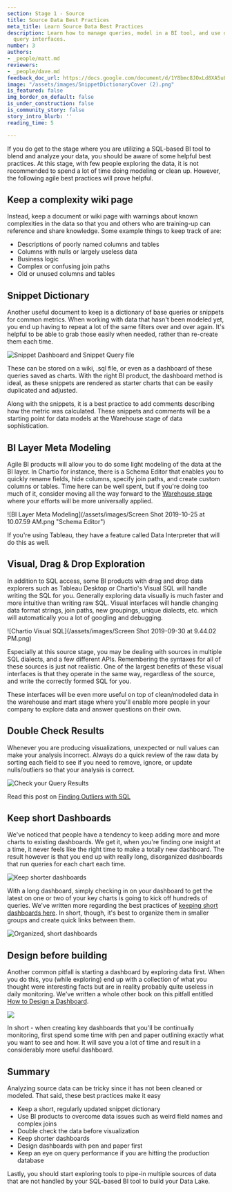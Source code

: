 ```yaml
---
section: Stage 1 - Source
title: Source Data Best Practices
meta_title: Learn Source Data Best Practices
description: Learn how to manage queries, model in a BI tool, and use drag and drop
  query interfaces.
number: 3
authors:
- _people/matt.md
reviewers:
- _people/dave.md
feedback_doc_url: https://docs.google.com/document/d/1Y8bmc8JOxLd8XA5uLASQvzxmxhS2kmzuhsGZUiMSdnc/edit?usp=sharing
image: "/assets/images/SnippetDictionaryCover (2).png"
is_featured: false
img_border_on_default: false
is_under_construction: false
is_community_story: false
story_intro_blurb: ''
reading_time: 5

---
```

If you do get to the stage where you are utilizing a SQL-based BI tool to blend and analyze your data, you should be aware of some helpful best practices. At this stage, with few people exploring the data, it is not recommended to spend a lot of time doing modeling or clean up. However, the following agile best practices will prove helpful.

## Keep a complexity wiki page

Instead, keep a document or wiki page with warnings about known complexities in the data so that you and others who are training-up can reference and share knowledge.  Some example things to keep track of are:

* Descriptions of poorly named columns and tables
* Columns with nulls or largely useless data
* Business logic
* Complex or confusing join paths
* Old or unused columns and tables

<!--- TODO: It would be great to link to an example/template of this doc --->

## Snippet Dictionary

Another useful document to keep is a dictionary of base queries or snippets for common metrics.  When working with data that hasn't been modeled yet, you end up having to repeat a lot of the same filters over and over again.  It's helpful to be able to grab those easily when needed, rather than re-create them each time.

![Snippet Dashboard and Snippet Query file](/assets/images/SnippetDictionary.png "Snippet Dictionary")

These can be stored on a wiki, .sql file, or even as a dashboard of these queries saved as charts.  With the right BI product, the dashboard method is ideal, as these snippets are rendered as starter charts that can be easily duplicated and adjusted.

Along with the snippets, it is a best practice to add comments describing how the metric was calculated. These snippets and comments will be a starting point for data models at the Warehouse stage of data sophistication.

## BI Layer Meta Modeling

Agile BI products will allow you to do some light modeling of the data at the BI layer.  In Chartio for instance, there is a Schema Editor that enables you to quickly rename fields, hide columns, specify join paths, and create custom columns or tables. Time here can be well spent, but if you're doing too much of it, consider moving all the way forward to the [Warehouse stage](/data-governance/why-build-a-data-warehouse/) where your efforts will be more universally applied.

![BI Layer Meta Modeling](/assets/images/Screen Shot 2019-10-25 at 10.07.59 AM.png "Schema Editor")

If you're using Tableau, they have a feature called Data Interpreter that will do this as well.

<!--- TODO: Matt, maybe explain a bit more on Tableau? --->

## Visual, Drag & Drop Exploration

In addition to SQL access, some BI products with drag and drop data explorers such as Tableau Desktop or Chartio's Visual SQL will handle writing the SQL for you.  Generally exploring data visually is much faster and more intuitive than writing raw SQL. Visual interfaces will handle changing data format strings, join paths, new groupings, unique dialects, etc. which will automatically you a lot of googling and debugging.

![Chartio Visual SQL](/assets/images/Screen Shot 2019-09-30 at 9.44.02 PM.png)

Especially at this source stage, you may be dealing with sources in multiple SQL dialects, and a few different APIs. Remembering the syntaxes for all of these sources is just not realistic. One of the largest benefits of these visual interfaces is that they operate in the same way, regardless of the source, and write the correctly formed SQL for you.

These interfaces will be even more useful on top of clean/modeled data in the warehouse and mart stage where you'll enable more people in your company to explore data and answer questions on their own.

<!--- TODO: Matt, maybe explain a bit more on Tableau? --->

## Double Check Results

Whenever you are producing visualizations, unexpected or null values can make your analysis incorrect. Always do a quick review of the raw data by sorting each field to see if you need to remove, ignore, or update nulls/outliers so that your analysis is correct.

![Check your Query Results](/assets/images/DoubleCheckQueryData.png "Double Check Data")

Read this post on [Finding Outliers with SQL](https://dataschool.com/how-to-teach-people-sql/how-to-find-outliers-with-sql/)

## Keep short Dashboards

We've noticed that people have a tendency to keep adding more and more charts to existing dashboards.  We get it, when you're finding one insight at a time, it never feels like the right time to make a totally new dashboard. The result however is that you end up with really long, disorganized dashboards that run queries for each chart each time.

![Keep shorter dashboards](https://chartio.com/images/blog/best-practice:-keep-shorter-dashboards/image-asset.jpeg)

With a long dashboard, simply checking in on your dashboard to get the latest on one or two of your key charts is going to kick off hundreds of queries.  We've written more regarding the best practices of [keeping short dashboards here](https://chartio.com/blog/best-practice-keep-shorter-dashboards/).  In short, though, it's best to organize them in smaller groups and create quick links between them.

![Organized, short dashboards](https://chartio.com/images/blog/best-practice:-keep-shorter-dashboards/best-practice:-keep-shorter-dashboards-0.png)

## Design before building

Another common pitfall is starting a dashboard by exploring data first.  When you do this, you (while exploring) end up with a collection of what you thought were interesting facts but are in reality probably quite useless in daily monitoring.   We've written a whole other book on this pitfall entitled [How to Design a Dashboard](/how-to-design-a-dashboard/).

[![](/assets/images/HowToDesignADashboard.png)](/how-to-design-a-dashboard/)

In short - when creating key dashboards that you'll be continually monitoring, first spend some time with pen and paper outlining exactly what you want to see and how.  It will save you a lot of time and result in a considerably more useful dashboard.

## Summary

Analyzing source data can be tricky since it has not been cleaned or modeled. That said, these best practices make it easy

* Keep a short, regularly updated snippet dictionary
* Use BI products to overcome data issues such as weird field names and complex joins
* Double check the data before visualization
* Keep shorter dashboards
* Design dashboards with pen and paper first
* Keep an eye on query performance if you are hitting the production database

Lastly, you should start exploring tools to pipe-in multiple sources of data that are not handled by your SQL-based BI tool to build your Data Lake.